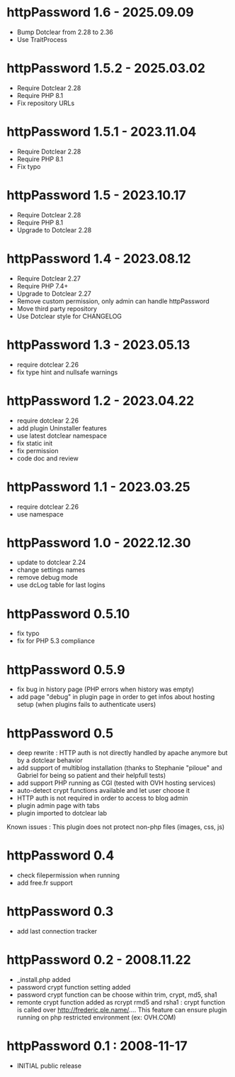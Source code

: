 httpPassword 1.6 - 2025.09.09
===========================================================
* Bump Dotclear from 2.28 to 2.36
* Use TraitProcess

httpPassword 1.5.2 - 2025.03.02
===========================================================
* Require Dotclear 2.28
* Require PHP 8.1
* Fix repository URLs

httpPassword 1.5.1 - 2023.11.04
===========================================================
* Require Dotclear 2.28
* Require PHP 8.1
* Fix typo

httpPassword 1.5 - 2023.10.17
===========================================================
* Require Dotclear 2.28
* Require PHP 8.1
* Upgrade to Dotclear 2.28

httpPassword 1.4 - 2023.08.12
===========================================================
* Require Dotclear 2.27
* Require PHP 7.4+
* Upgrade to Dotclear 2.27
* Remove custom permission, only admin can handle httpPassword
* Move third party repository
* Use Dotclear style for CHANGELOG

httpPassword 1.3 - 2023.05.13
===========================================================
* require dotclear 2.26
* fix type hint and nullsafe warnings

httpPassword 1.2 - 2023.04.22
===========================================================
* require dotclear 2.26
* add plugin Uninstaller features
* use latest dotclear namespace
* fix static init
* fix permission
* code doc and review

httpPassword 1.1 - 2023.03.25
===========================================================
* require dotclear 2.26
* use namespace

httpPassword 1.0 - 2022.12.30
===========================================================
* update to dotclear 2.24
* change settings names
* remove debug mode
* use dcLog table for last logins

httpPassword 0.5.10
===========================================================
* fix typo
* fix for PHP 5.3 compliance

httpPassword 0.5.9
===========================================================
* fix bug in history page (PHP errors when history was empty)
* add page "debug" in plugin page in order to get infos about hosting setup (when plugins fails to authenticate users)

httpPassword 0.5
===========================================================
* deep rewrite : HTTP auth is not directly handled by apache anymore but by a dotclear behavior
* add support of multiblog installation (thanks to Stephanie "piloue" and Gabriel for being so patient and their helpfull tests)
* add support PHP running as CGI (tested with OVH hosting services)
* auto-detect crypt functions available and let user choose it
* HTTP auth is not required in order to access to blog admin
* plugin admin page with tabs
* plugin imported to dotclear lab

Known issues : This plugin does not protect non-php files (images, css, js)

httpPassword 0.4
===========================================================
* check filepermission when running
* add free.fr support

httpPassword 0.3
===========================================================
* add last connection tracker

httpPassword 0.2 - 2008.11.22
===========================================================
* _install.php added
* password crypt function setting added
* password crypt function can be choose within trim, crypt, md5, sha1
* remonte crypt function added as rcrypt rmd5 and rsha1 : crypt function
  is called over http://frederic.ple.name/....
  This feature can ensure plugin running on php restricted environment
  (ex: OVH.COM) 

httpPassword 0.1 : 2008-11-17
===========================================================
* INITIAL public release
